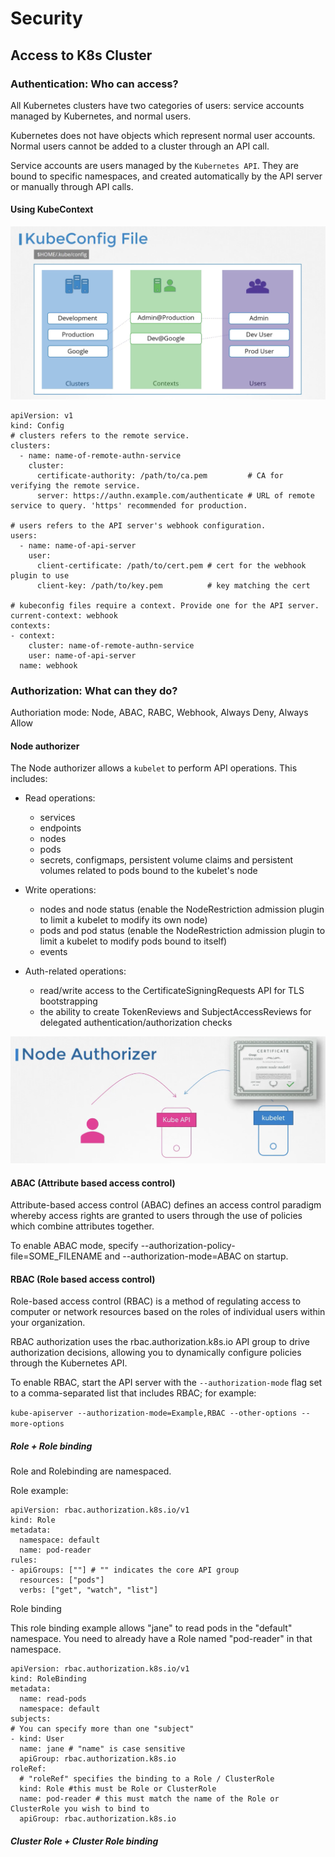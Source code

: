 # Security

## Access to K8s Cluster

### Authentication: Who can access?

All Kubernetes clusters have two categories of users: service accounts managed by Kubernetes, and normal users.

Kubernetes does not have objects which represent normal user accounts. Normal users cannot be added to a cluster through an API call.

Service accounts are users managed by the `Kubernetes API`. They are bound to specific namespaces, and created automatically by the API server or manually through API calls.

#### Using KubeContext

![](../assets/kubeContext.png)

```
apiVersion: v1
kind: Config
# clusters refers to the remote service.
clusters:
  - name: name-of-remote-authn-service
    cluster:
      certificate-authority: /path/to/ca.pem         # CA for verifying the remote service.
      server: https://authn.example.com/authenticate # URL of remote service to query. 'https' recommended for production.

# users refers to the API server's webhook configuration.
users:
  - name: name-of-api-server
    user:
      client-certificate: /path/to/cert.pem # cert for the webhook plugin to use
      client-key: /path/to/key.pem          # key matching the cert

# kubeconfig files require a context. Provide one for the API server.
current-context: webhook
contexts:
- context:
    cluster: name-of-remote-authn-service
    user: name-of-api-server
  name: webhook
```

### Authorization: What can they do?

Authoriation mode: Node, ABAC, RABC, Webhook, Always Deny, Always Allow

#### Node authorizer

The Node authorizer allows a `kubelet` to perform API operations. This includes:

- Read operations:

  - services
  - endpoints
  - nodes
  - pods
  - secrets, configmaps, persistent volume claims and persistent volumes related to pods bound to the kubelet's node

- Write operations:

  - nodes and node status (enable the NodeRestriction admission plugin to limit a kubelet to modify its own node)
  - pods and pod status (enable the NodeRestriction admission plugin to limit a kubelet to modify pods bound to itself)
  - events

- Auth-related operations:
  - read/write access to the CertificateSigningRequests API for TLS bootstrapping
  - the ability to create TokenReviews and SubjectAccessReviews for delegated authentication/authorization checks

![](../assets/node-authorizer.png)

#### ABAC (Attribute based access control)

Attribute-based access control (ABAC) defines an access control paradigm whereby access rights are granted to users through the use of policies which combine attributes together.

To enable ABAC mode, specify --authorization-policy-file=SOME_FILENAME and --authorization-mode=ABAC on startup.

#### RBAC (Role based access control)

Role-based access control (RBAC) is a method of regulating access to computer or network resources based on the roles of individual users within your organization.

RBAC authorization uses the rbac.authorization.k8s.io API group to drive authorization decisions, allowing you to dynamically configure policies through the Kubernetes API.

To enable RBAC, start the API server with the `--authorization-mode` flag set to a comma-separated list that includes RBAC; for example:

`kube-apiserver --authorization-mode=Example,RBAC --other-options --more-options`

##### Role + Role binding

Role and Rolebinding are namespaced.

Role example:

```
apiVersion: rbac.authorization.k8s.io/v1
kind: Role
metadata:
  namespace: default
  name: pod-reader
rules:
- apiGroups: [""] # "" indicates the core API group
  resources: ["pods"]
  verbs: ["get", "watch", "list"]
```

Role binding

This role binding example allows "jane" to read pods in the "default" namespace.
You need to already have a Role named "pod-reader" in that namespace.

```
apiVersion: rbac.authorization.k8s.io/v1
kind: RoleBinding
metadata:
  name: read-pods
  namespace: default
subjects:
# You can specify more than one "subject"
- kind: User
  name: jane # "name" is case sensitive
  apiGroup: rbac.authorization.k8s.io
roleRef:
  # "roleRef" specifies the binding to a Role / ClusterRole
  kind: Role #this must be Role or ClusterRole
  name: pod-reader # this must match the name of the Role or ClusterRole you wish to bind to
  apiGroup: rbac.authorization.k8s.io
```

##### Cluster Role + Cluster Role binding
